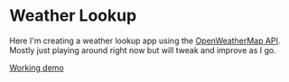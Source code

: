 Weather Lookup
==============

Here I'm creating a weather lookup app using the <a href="http://openweathermap.org/" target="_blank">OpenWeatherMap API</a>. Mostly just playing around right now but will tweak and improve as I go.

<a href="http://www.bentoussi.com/weather/" target="_blank">Working demo</a>
